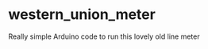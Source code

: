 western_union_meter
===================

Really simple Arduino code to run this lovely old line meter
